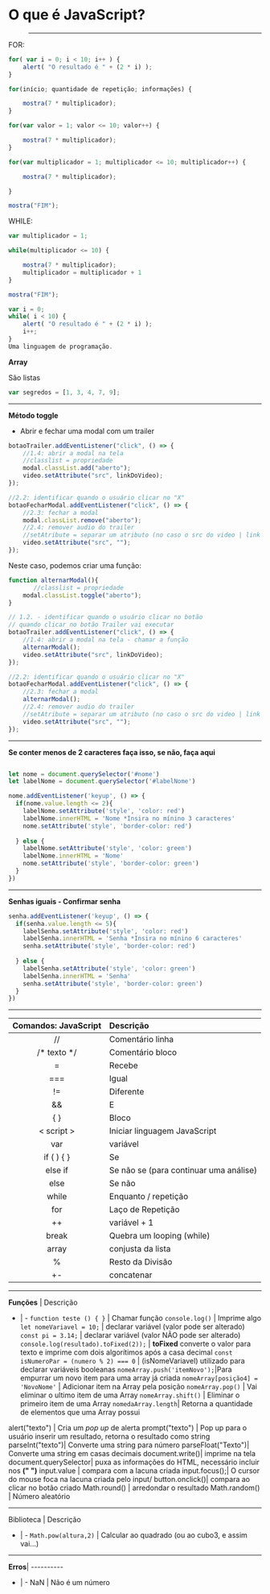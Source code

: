 # O que é JavaScript?

> ************


FOR:

```javascript
for( var i = 0; i < 10; i++ ) {
    alert( "O resultado é " + (2 * i) );
}
```

```javascript
for(início; quantidade de repetição; informações) {

    mostra(7 * multiplicador);
}
```

```javascript
for(var valor = 1; valor <= 10; valor++) {

    mostra(7 * multiplicador);
}
```

```javascript
for(var multiplicador = 1; multiplicador <= 10; multiplicador++) {

    mostra(7 * multiplicador);

}

mostra("FIM");
```

WHILE:

```javascript
var multiplicador = 1;

while(multiplicador <= 10) {

    mostra(7 * multiplicador);
    multiplicador = multiplicador + 1
}

mostra("FIM");
```

```javascript
var i = 0;
while( i < 10) {
    alert( "O resultado é " + (2 * i) );
    i++;    
}
Uma linguagem de programação.
```

**Array**

São listas

```javascript
var segredos = [1, 3, 4, 7, 9];
```
<hr>

**Método toggle**

- Abrir e fechar uma modal com um trailer

```js
botaoTrailer.addEventListener("click", () => {
    //1.4: abrir a modal na tela
    //classlist = propriedade
    modal.classList.add("aberto"); 
    video.setAttribute("src", linkDoVideo);   
});

//2.2: identificar quando o usuário clicar no "X"
botaoFecharModal.addEventListener("click", () => {
    //2.3: fechar a modal
    modal.classList.remove("aberto");
    //2.4: remover audio do trailer
    //setAtribute = separar um atributo (no caso o src do video | link do Trailer)
    video.setAttribute("src", "");
});
```

Neste caso, podemos criar uma função:

```js
function alternarModal(){
       //classlist = propriedade
    modal.classList.toggle("aberto"); 
}

// 1.2. - identificar quando o usuário clicar no botão
// quando clicar no botão Trailer vai executar 
botaoTrailer.addEventListener("click", () => {
    //1.4: abrir a modal na tela - chamar a função
    alternarModal();   
    video.setAttribute("src", linkDoVideo);   
});

//2.2: identificar quando o usuário clicar no "X"
botaoFecharModal.addEventListener("click", () => {
    //2.3: fechar a modal
    alternarModal(); 
    //2.4: remover audio do trailer
    //setAtribute = separar um atributo (no caso o src do video | link do Trailer)
    video.setAttribute("src", "");
});
```

_____________

**Se conter menos de 2 caracteres faça isso, se não, faça aqui**

```js

let nome = document.querySelector('#nome')
let labelNome = document.querySelector('#labelNome')

nome.addEventListener('keyup', () => {
  if(nome.value.length <= 2){
    labelNome.setAttribute('style', 'color: red')
    labelNome.innerHTML = 'Nome *Insira no mínino 3 caracteres'
    nome.setAttribute('style', 'border-color: red')
    
  } else {
    labelNome.setAttribute('style', 'color: green')
    labelNome.innerHTML = 'Nome'
    nome.setAttribute('style', 'border-color: green')
  }
})
```

____________

**Senhas iguais - Confirmar senha**

```js
senha.addEventListener('keyup', () => {
  if(senha.value.length <= 5){
    labelSenha.setAttribute('style', 'color: red')
    labelSenha.innerHTML = 'Senha *Insira no mínino 6 caracteres'
    senha.setAttribute('style', 'border-color: red')
    
  } else {
    labelSenha.setAttribute('style', 'color: green')
    labelSenha.innerHTML = 'Senha'
    senha.setAttribute('style', 'border-color: green')
  }
})
```



<hr>

**Comandos: JavaScript** | **Descrição**
:-: |:-
// | Comentário linha
/* texto */ | Comentário bloco
= | Recebe 
=== | Igual
!= | Diferente
&& | E
{ } | Bloco
< script > | Iniciar linguagem JavaScript
var | variável
if ( ) { } | Se 
else if | Se não se (para continuar uma análise)
else | Se não
while | Enquanto / repetição
for | Laço de Repetição
++ | variável + 1
break | Quebra um looping (while)
array | conjusta da lista
% | Resto da Divisão
+- | concatenar

_________________

**Funções** | Descrição
- | -
`function teste () { }` | Chamar função
`console.log()` | Imprime algo
`let nomeVariavel = 10;` | declarar variável (valor pode ser alterado)
`const pi = 3.14;` | declarar variável (valor NÃO pode ser alterado) 
`console.log(resultado).toFixed(2));` | **toFixed** converte o valor para texto e imprime com dois algorítimos após a casa decimal
`const isNumeroPar = (numero % 2) === 0` | (isNomeVariavel) utilizado para declarar variáveis booleanas
`nomeArray.push('itemNovo');`|Para empurrar um novo item para uma array já criada
`nomeArray[posição4] = 'NovoNome'` | Adicionar item na Array pela posição
`nomeArray.pop()` | Vai eliminar  o ultimo item de uma Array
`nomeArray.shift()` | Eliminar  o primeiro item de uma Array
`nomedaArray.length`| Retorna a quantidade de elementos que uma Array possui

alert("texto") | Cria um *pop up* de alerta
prompt("texto") | Pop up para o usuário inserir um resultado, retorna o resultado como string
parseInt("texto")| Converte uma string para número
parseFloat("Texto")| Converte uma string em casas decimais
document.write()| imprime na tela 
document.querySelector| puxa as informações do HTML, necessário incluir nos **(" ")**
input.value | compara com a lacuna criada
input.focus();| O cursor do mouse foca na lacuna criada pelo input/
button.onclick()| compara ao clicar no botão criado
Math.round() | arredondar o resultado
Math.random() | Número aleatório
_____________

Biblioteca | Descrição
- | -
`Math.pow(altura,2)` | Calcular ao quadrado (ou ao cubo3, e assim vai...)
____________________

**Erros**| ----------
- | -
NaN | Não é um número
